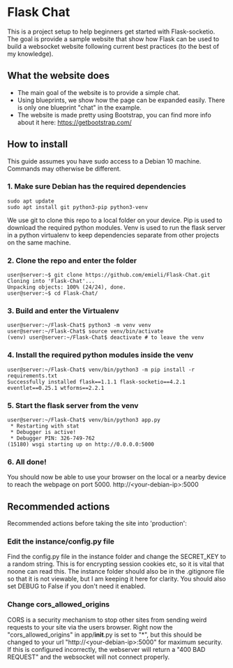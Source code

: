 
# Flask Chat
This is a project setup to help beginners get started with Flask-socketio. The goal is provide a sample website that show how Flask can be used to build a websocket website following current best practices (to the best of my knowledge).
## What the website does
- The main goal of the website is to provide a simple chat.
- Using blueprints, we show how the page can be expanded easily. There is only one blueprint "chat" in the example.
- The website is made pretty using Bootstrap, you can find more info about it here: https://getbootstrap.com/
## How to install
This guide assumes you have sudo access to a Debian 10 machine. Commands may otherwise be different.
### 1. Make sure Debian has the required dependencies
    sudo apt update
    sudo apt install git python3-pip python3-venv

We use git to clone this repo to a local folder on your device. Pip is used to download the required python modules. Venv is used to run the flask server in a python virtualenv to keep dependencies separate from other projects on the same machine.

### 2. Clone the repo and enter the folder
	user@server:~$ git clone https://github.com/emieli/Flask-Chat.git
	Cloning into 'Flask-Chat'...
	Unpacking objects: 100% (24/24), done.
	user@server:~$ cd Flask-Chat/
### 3. Build and enter the Virtualenv
	user@server:~/Flask-Chat$ python3 -m venv venv
	user@server:~/Flask-Chat$ source venv/bin/activate
	(venv) user@server:~/Flask-Chat$ deactivate # to leave the venv
### 4. Install the required python modules inside the venv
	user@server:~/Flask-Chat$ venv/bin/python3 -m pip install -r requirements.txt
	Successfully installed flask==1.1.1 flask-socketio==4.2.1 eventlet==0.25.1 wtforms==2.2.1
### 5. Start the flask server from the venv
	user@server:~/Flask-Chat$ venv/bin/python3 app.py
     * Restarting with stat
     * Debugger is active!
     * Debugger PIN: 326-749-762
    (15180) wsgi starting up on http://0.0.0.0:5000
### 6. All done!
You should now be able to use your browser on the local or a nearby device to reach the webpage on port 5000.
http://\<your-debian-ip\>:5000

## Recommended actions
Recommended actions before taking the site into 'production':
### Edit the instance/config.py file
Find the config.py file in the instance folder and change the SECRET_KEY to a random string. This is for encrypting session cookies etc, so it is vital that noone can read this. The instance folder should also be in the .gitignore file so that it is not viewable, but I am keeping it here for clarity.
You should also set DEBUG to False if you don't need it enabled.

### Change cors_allowed_origins
CORS is a security mechanism to stop other sites from sending weird requests to your site via the users browser. Right now the "cors_allowed_origins" in app/__init__.py is set to "*", but this should be changed to your url "http://\<your-debian-ip\>:5000" for maximum security. If this is configured incorrectly, the webserver will return a "400 BAD REQUEST" and the websocket will not connect properly.
